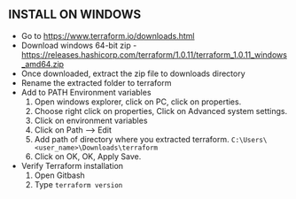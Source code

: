 ## INSTALL ON WINDOWS
* Go to https://www.terraform.io/downloads.html
* Download windows 64-bit zip - https://releases.hashicorp.com/terraform/1.0.11/terraform_1.0.11_windows_amd64.zip
* Once downloaded, extract the zip file to downloads directory
* Rename the extracted folder to terraform
* Add to PATH Environment variables 
   1. Open windows explorer, click on PC, click on properties.
   2. Choose  right click on properties, Click on Advanced system settings.
   3. Click on environment variables
   4. Click on Path --> Edit
   5. Add path of directory where you extracted terraform. `C:\Users\<user_name>\Downloads\terraform`
   6. Click on OK, OK, Apply Save.
* Verify Terraform installation
  1. Open Gitbash
  2. Type `terraform version`
